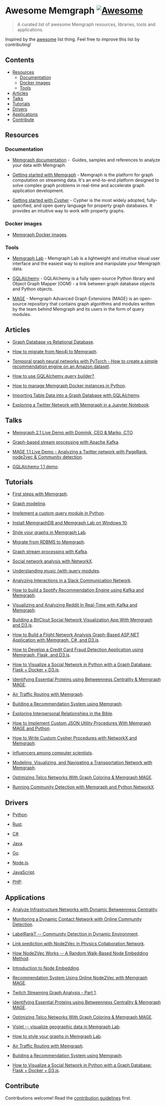 <!--lint disable double-link-->

# Awesome Memgraph [![Awesome](https://awesome.re/badge.svg)](https://awesome.re)

> A curated list of awesome Memgraph resources, libraries, tools and applications.

Inspired by the [awesome](https://github.com/sindresorhus/awesome) list thing. Feel free to improve this list by contributing!


## Contents

- [Resources](#resources)
    - [Documentation](#documentation)
    - [Docker images](#docker-images)
    - [Tools](#tools)
- [Articles](#articles)
- [Talks](#talks)
- [Tutorials](#tutorials)
- [Drivers](#drivers)
- [Applications](#applications)
- [Contribute](#contribute)


## Resources

### Documentation

- [Memgraph documentation](https://memgraph.com/docs) -  Guides, samples and references to analyze your data with Memgraph.

- [Getting started with Memgraph](https://memgraph.com/docs/memgraph) - Memgraph is the platform for graph computation on streaming data. It's an end-to-end platform designed to solve complex graph problems in real-time and accelerate graph application development.

- [Getting started with Cypher](https://memgraph.com/docs/cypher-manual) - Cypher is the most widely adopted, fully-specified, and open query language for property graph databases. It provides an intuitive way to work with property graphs.

### Docker images

- [Memgraph Docker images](https://hub.docker.com/u/memgraph).

### Tools

- [Memgraph Lab](https://memgraph.com/lab) - Memgraph Lab is a lightweight and intuitive visual user interface and the easiest way to explore and manipulate your Memgraph data.

- [GQLAlchemy](https://github.com/memgraph/gqlalchemy) - GQLAlchemy is a fully open-source Python library and Object Graph Mapper (OGM) - a link between graph database objects and Python objects.

- [MAGE](https://github.com/memgraph/mage) - Memgraph Advanced Graph Extensions (MAGE) is an open-source repository that contains graph algorithms and modules written by the team behind Memgraph and its users in the form of query modules.

## Articles

- [Graph Database vs Relational Database](https://memgraph.com/blog/graph-database-vs-relational-database).

- [How to migrate from Neo4j to Memgraph](https://memgraph.com/blog/how-to-migrate-from-neo4j-to-memgraph).

- [Temporal graph neural networks with PyTorch - How to create a simple recommendation engine on an Amazon dataset](https://memgraph.com/blog/amazon-user-item-recommender-with-tgn-and-memgraph).

- [How to use GQLAlchemy query builder?](https://memgraph.com/blog/gqlalchemy-query-builder).

- [How to manage Memgraph Docker instances in Python](https://memgraph.com/blog/running-memgraph-with-python).

- [Importing Table Data into a Graph Database with GQLAlchemy](https://memgraph.com/blog/jupyter-translate-data-to-graph-database).

- [Exploring a Twitter Network with Memgraph in a Jupyter Notebook](https://memgraph.com/blog/jupyter-notebook-twitter-network-analysis).

## Talks

- [Memgraph 2.1 Live Demo with Dominik, CEO & Marko, CTO](https://www.youtube.com/watch?v=ayyRy5Ln-uY).

- [Graph-based stream processing with Apache Kafka](https://www.youtube.com/watch?v=qOtOfaCF53k).

- [MAGE 1.1 Live Demo - Analyzing a Twitter network with PageRank, node2vec & Community detection](https://www.youtube.com/watch?v=dn154j4sypo).

- [GQLAlchemy 1.1 demo](https://www.youtube.com/watch?v=r5YVD_1D8G8).

## Tutorials

 - [First steps with Memgraph](https://memgraph.com/docs/memgraph/tutorials/first-steps-with-memgraph).

 - [Graph modeling](https://memgraph.com/docs/memgraph/tutorials/graph-modeling).

 - [Implement a custom query module in Python](https://memgraph.com/docs/memgraph/tutorials/implement-custom-query-module-in-python).

 - [Install MemgraphDB and Memgraph Lab on Windows 10](https://memgraph.com/docs/memgraph/tutorials/install-memgraph-windows-10).

 - [Style your graphs in Memgraph Lab](https://memgraph.com/docs/memgraph/tutorials/style-your-graphs-in-memgraph-lab).
 
 - [Migrate from RDBMS to Memgraph](https://memgraph.com/docs/memgraph/tutorials/migrate-relational-database).

 - [Graph stream processing with Kafka](https://memgraph.com/docs/memgraph/tutorials/graph-stream-processing-with-kafka).

 - [Social network analysis with NetworkX](https://memgraph.com/docs/memgraph/tutorials/social-network-analysis).

 - [Understanding music (with query modules](https://memgraph.com/docs/memgraph/tutorials/understanding-music-with-modules).

 
 
 
- [Analyzing Interactions in a Slack Communication Network](https://memgraph.com/blog/slack-influence-bot).

- [How to build a Spotify Recommendation Engine using Kafka and Memgraph](https://memgraph.com/blog/spotify-song-recommender).

- [Visualizing and Analyzing Reddit In Real-Time with Kafka and Memgraph](https://memgraph.com/blog/reddit-network-explorer).

- [Building a BitClout Social Network Visualization App With Memgraph and D3.js](https://memgraph.com/blog/visualize-the-bitclout-network-using-d3js).

- [How to Build a Flight Network Analysis Graph-Based ASP.NET Application with Memgraph, C#, and D3.js](https://memgraph.com/blog/how-to-build-a-flight-network-analysis-graph-asp-net-application-with-memgraph-c-sharp-and-d3-js).

- [How to Develop a Credit Card Fraud Detection Application using Memgraph, Flask, and D3.js](https://memgraph.com/blog/how-to-develop-a-credit-card-fraud-detection-application-using-memgraph-flask-and-d3js).

- [How to Visualize a Social Network in Python with a Graph Database: Flask + Docker + D3.js](https://memgraph.com/blog/how-to-visualize-a-social-network-in-python-with-a-graph-database).

- [Identifying Essential Proteins using Betweenness Centrality & Memgraph MAGE](https://memgraph.com/blog/identifying-essential-proteins).

- [Air Traffic Routing with  Memgraph](https://memgraph.com/blog/air-traffic-routing-with-memgraph).

- [Building a Recommendation System using Memgraph](https://memgraph.com/blog/building-a-recommendation-system-using-memgraph).

- [Exploring Interpersonal Relationships in the Bible](https://memgraph.com/blog/exploring-the-hebrew-bible-person-relationships).

- [How to Implement Custom JSON Utility Procedures With Memgraph MAGE and Python](https://memgraph.com/blog/how-to-implement-custom-json-utility-procedures-with-memgraph-mage-and-python).

- [How to Write Custom Cypher Procedures with NetworkX and Memgraph](https://memgraph.com/blog/how-to-write-custom-cypher-procedures-with-networkx-and-memgraph).

- [Influencers among computer scientists](https://memgraph.com/blog/influencers-among-computer-scientists).

- [Modeling, Visualizing, and Navigating a Transportation Network with Memgraph](https://memgraph.com/blog/modeling_visualizing_navigating_a_transportation_network_with_memgraph).

- [Optimizing Telco Networks With Graph Coloring & Memgraph MAGE](https://memgraph.com/blog/optimizing_telco_networks_with_graph_coloring_and_memgraph_mage).

- [Running Community Detection with Memgraph and Python NetworkX](https://memgraph.com/blog/community-detection-with-memgraph-and-python-networkx).

## Drivers

- [Python](https://memgraph.com/docs/memgraph/connect-to-memgraph/drivers/python).

- [Rust](https://memgraph.com/docs/memgraph/connect-to-memgraph/drivers/rust).

- [C#](https://memgraph.com/docs/memgraph/connect-to-memgraph/drivers/c-sharp).

- [Java](https://memgraph.com/docs/memgraph/connect-to-memgraph/drivers/java).

- [Go](https://memgraph.com/docs/memgraph/connect-to-memgraph/drivers/go).

- [Node.js](https://memgraph.com/docs/memgraph/connect-to-memgraph/drivers/nodejs).

- [JavaScript](https://memgraph.com/docs/memgraph/connect-to-memgraph/drivers/javascript).

- [PHP](https://memgraph.com/docs/memgraph/connect-to-memgraph/drivers/php).

##  Applications 

- [Analyze Infrastructure Networks with Dynamic Betweenness Centrality](https://memgraph.com/blog/analyze-infrastructure-networks-with-dynamic-betweenness-centrality).

- [Monitoring a Dynamic Contact Network with Online Community Detection](https://memgraph.com/blog/monitoring-dynamic-contact-network-with-online-community-detection).

- [LabelRankT -- Community Detection in Dynamic Environment](https://memgraph.com/blog/labelrankt-community-detection-in-dynamic-environment).

- [Link prediction with Node2Vec in Physics Collaboration Network](https://memgraph.com/blog/link-prediction-with-node2vec-in-physics-collaboration-network).

- [How Node2Vec Works -- A Random Walk-Based Node Embedding Method](https://memgraph.com/blog/how-node2vec-works).

- [Introduction to Node Embedding](https://memgraph.com/blog/introduction-to-node-embedding).

- [Recommendation System Using Online Node2Vec with Memgraph MAGE](https://memgraph.com/blog/online-node2vec-recommendation-system).

- [Twitch Streaming Graph Analysis - Part 1](https://memgraph.com/blog/twitch-streaming-graph-analysis).

- [Identifying Essential Proteins using Betweenness Centrality & Memgraph MAGE](https://memgraph.com/blog/identifying-essential-proteins).

- [Optimizing Telco Networks With Graph Coloring & Memgraph MAGE](https://memgraph.com/blog/optimizing-telco-networks-with-graph-coloring-and-memgraph-mage).

- [Vislet -- visualize geographic data in Memgraph Lab](https://memgraph.com/blog/vislet-visualize-geographic-data-in-memgraph-lab).

- [How to style your graphs in Memgraph Lab](https://memgraph.com/blog/how-to-style-your-graphs-in-memgraph-lab).

- [Air Traffic Routing with Memgraph](https://memgraph.com/blog/air-traffic-routing-with-memgraph).

- [Building a Recommendation System using Memgraph](https://memgraph.com/blog/building-a-recommendation-system-using-memgraph).

- [How to Visualize a Social Network in Python with a Graph Database: Flask + Docker + D3.js](https://memgraph.com/blog/how-to-visualize-a-social-network-in-python-with-a-graph-database).

## Contribute 

Contributions welcome! Read the [contribution guidelines](contributing.md) first.
